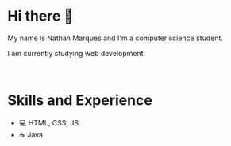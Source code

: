 # Hi there 👋

My name is Nathan Marques and I'm a computer science student. 

I am currently studying web development.

<br>

# Skills and Experience
- 💻 HTML, CSS, JS
- ☕ Java

